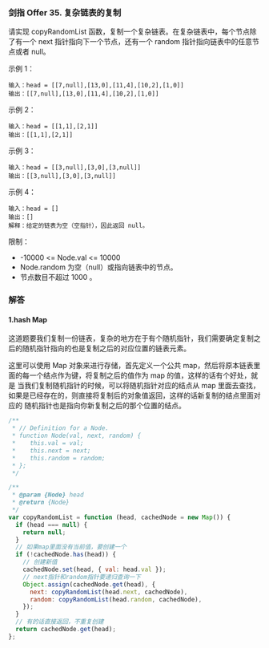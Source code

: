 ### 剑指 Offer 35. 复杂链表的复制

请实现 copyRandomList 函数，复制一个复杂链表。在复杂链表中，每个节点除了有一个 next 指针指向下一个节点，还有一个 random 指针指向链表中的任意节点或者 null。

示例 1：

```
输入：head = [[7,null],[13,0],[11,4],[10,2],[1,0]]
输出：[[7,null],[13,0],[11,4],[10,2],[1,0]]

```

示例 2：

```
输入：head = [[1,1],[2,1]]
输出：[[1,1],[2,1]]

```

示例 3：

```
输入：head = [[3,null],[3,0],[3,null]]
输出：[[3,null],[3,0],[3,null]]

```

示例 4：

```
输入：head = []
输出：[]
解释：给定的链表为空（空指针），因此返回 null。

```

限制：

- -10000 <= Node.val <= 10000
- Node.random 为空（null）或指向链表中的节点。
- 节点数目不超过 1000 。

### 解答

#### 1.hash Map

这道题要我们复制一份链表，复杂的地方在于有个随机指针，我们需要确定复制之后的随机指针指向的也是复制之后的对应位置的链表元素。

这里可以使用 Map 对象来进行存储，首先定义一个公共 map，然后将原本链表里面的每一个结点作为键，将复制之后的值作为 map 的值，这样的话有个好处，就是
当我们复制随机指针的时候，可以将随机指针对应的结点从 map 里面去查找，如果是已经存在的，则直接将复制后的对象值返回，这样的话新复制的结点里面对应的
随机指针也是指向你新复制之后的那个位置的结点。

```javascript
/**
 * // Definition for a Node.
 * function Node(val, next, random) {
 *    this.val = val;
 *    this.next = next;
 *    this.random = random;
 * };
 */

/**
 * @param {Node} head
 * @return {Node}
 */
var copyRandomList = function (head, cachedNode = new Map()) {
  if (head === null) {
    return null;
  }
  // 如果map里面没有当前值，要创建一个
  if (!cachedNode.has(head)) {
    // 创建新值
    cachedNode.set(head, { val: head.val });
    // next指针和random指针要递归查询一下
    Object.assign(cachedNode.get(head), {
      next: copyRandomList(head.next, cachedNode),
      random: copyRandomList(head.random, cachedNode),
    });
  }
  // 有的话直接返回，不重复创建
  return cachedNode.get(head);
};
```
